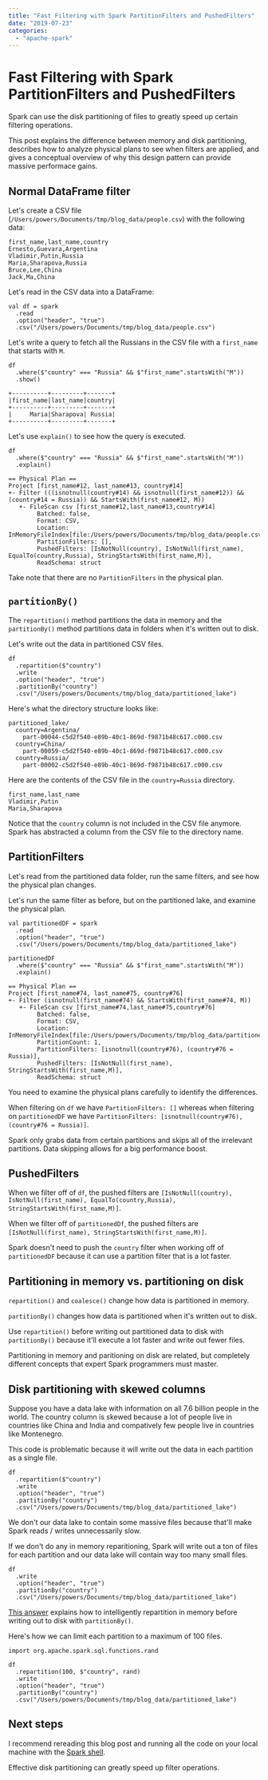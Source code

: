 ```yaml
---
title: "Fast Filtering with Spark PartitionFilters and PushedFilters"
date: "2019-07-23"
categories: 
  - "apache-spark"
---
```


# Fast Filtering with Spark PartitionFilters and PushedFilters

Spark can use the disk partitioning of files to greatly speed up certain filtering operations.

This post explains the difference between memory and disk partitioning, describes how to analyze physical plans to see when filters are applied, and gives a conceptual overview of why this design pattern can provide massive performace gains.

## Normal DataFrame filter

Let's create a CSV file (`/Users/powers/Documents/tmp/blog_data/people.csv`) with the following data:

```
first_name,last_name,country
Ernesto,Guevara,Argentina
Vladimir,Putin,Russia
Maria,Sharapova,Russia
Bruce,Lee,China
Jack,Ma,China
```

Let's read in the CSV data into a DataFrame:

```
val df = spark
  .read
  .option("header", "true")
  .csv("/Users/powers/Documents/tmp/blog_data/people.csv")
```

Let's write a query to fetch all the Russians in the CSV file with a `first_name` that starts with `M`.

```
df
  .where($"country" === "Russia" && $"first_name".startsWith("M"))
  .show()
```

```
+----------+---------+-------+
|first_name|last_name|country|
+----------+---------+-------+
|     Maria|Sharapova| Russia|
+----------+---------+-------+
```

Let's use `explain()` to see how the query is executed.

```
df
  .where($"country" === "Russia" && $"first_name".startsWith("M"))
  .explain()
```

```
== Physical Plan ==
Project [first_name#12, last_name#13, country#14]
+- Filter (((isnotnull(country#14) && isnotnull(first_name#12)) && (country#14 = Russia)) && StartsWith(first_name#12, M))
   +- FileScan csv [first_name#12,last_name#13,country#14]
        Batched: false,
        Format: CSV,
        Location: InMemoryFileIndex[file:/Users/powers/Documents/tmp/blog_data/people.csv],
        PartitionFilters: [],
        PushedFilters: [IsNotNull(country), IsNotNull(first_name), EqualTo(country,Russia), StringStartsWith(first_name,M)],
        ReadSchema: struct

```

Take note that there are no `PartitionFilters` in the physical plan.

## `partitionBy()`

The `repartition()` method partitions the data in memory and the `partitionBy()` method partitions data in folders when it's written out to disk.

Let's write out the data in partitioned CSV files.

```
df
  .repartition($"country")
  .write
  .option("header", "true")
  .partitionBy("country")
  .csv("/Users/powers/Documents/tmp/blog_data/partitioned_lake")
```

Here's what the directory structure looks like:

```
partitioned_lake/
  country=Argentina/
    part-00044-c5d2f540-e89b-40c1-869d-f9871b48c617.c000.csv
  country=China/
    part-00059-c5d2f540-e89b-40c1-869d-f9871b48c617.c000.csv
  country=Russia/
    part-00002-c5d2f540-e89b-40c1-869d-f9871b48c617.c000.csv
```

Here are the contents of the CSV file in the `country=Russia` directory.

```
first_name,last_name
Vladimir,Putin
Maria,Sharapova
```

Notice that the `country` column is not included in the CSV file anymore. Spark has abstracted a column from the CSV file to the directory name.

## PartitionFilters

Let's read from the partitioned data folder, run the same filters, and see how the physical plan changes.

Let's run the same filter as before, but on the partitioned lake, and examine the physical plan.

```
val partitionedDF = spark
  .read
  .option("header", "true")
  .csv("/Users/powers/Documents/tmp/blog_data/partitioned_lake")

partitionedDF
  .where($"country" === "Russia" && $"first_name".startsWith("M"))
  .explain()
```

```
== Physical Plan ==
Project [first_name#74, last_name#75, country#76]
+- Filter (isnotnull(first_name#74) && StartsWith(first_name#74, M))
   +- FileScan csv [first_name#74,last_name#75,country#76]
        Batched: false,
        Format: CSV,
        Location: InMemoryFileIndex[file:/Users/powers/Documents/tmp/blog_data/partitioned_lake],
        PartitionCount: 1,
        PartitionFilters: [isnotnull(country#76), (country#76 = Russia)],
        PushedFilters: [IsNotNull(first_name), StringStartsWith(first_name,M)],
        ReadSchema: struct

```

You need to examine the physical plans carefully to identify the differences.

When filtering on `df` we have `PartitionFilters: []` whereas when filtering on `partitionedDF` we have `PartitionFilters: [isnotnull(country#76), (country#76 = Russia)]`.

Spark only grabs data from certain partitions and skips all of the irrelevant partitions. Data skipping allows for a big performance boost.

## PushedFilters

When we filter off of `df`, the pushed filters are `[IsNotNull(country), IsNotNull(first_name), EqualTo(country,Russia), StringStartsWith(first_name,M)]`.

When we filter off of `partitionedDf`, the pushed filters are `[IsNotNull(first_name), StringStartsWith(first_name,M)]`.

Spark doesn't need to push the `country` filter when working off of `partitionedDF` because it can use a partition filter that is a lot faster.

## Partitioning in memory vs. partitioning on disk

`repartition()` and `coalesce()` change how data is partitioned in memory.

`partitionBy()` changes how data is partitioned when it's written out to disk.

Use `repartition()` before writing out partitioned data to disk with `partitionBy()` because it'll execute a lot faster and write out fewer files.

Partitioning in memory and paritioning on disk are related, but completely different concepts that expert Spark programmers must master.

## Disk partitioning with skewed columns

Suppose you have a data lake with information on all 7.6 billion people in the world. The country column is skewed because a lot of people live in countries like China and India and compatively few people live in countries like Montenegro.

This code is problematic because it will write out the data in each partition as a single file.

```
df
  .repartition($"country")
  .write
  .option("header", "true")
  .partitionBy("country")
  .csv("/Users/powers/Documents/tmp/blog_data/partitioned_lake")
```

We don't our data lake to contain some massive files because that'll make Spark reads / writes unnecessarily slow.

If we don't do any in memory reparitioning, Spark will write out a ton of files for each partition and our data lake will contain way too many small files.

```
df
  .write
  .option("header", "true")
  .partitionBy("country")
  .csv("/Users/powers/Documents/tmp/blog_data/partitioned_lake")
```

[This answer](https://stackoverflow.com/questions/53037124/partitioning-a-large-skewed-dataset-in-s3-with-sparks-partitionby-method) explains how to intelligently repartition in memory before writing out to disk with `partitionBy()`.

Here's how we can limit each partition to a maximum of 100 files.

```
import org.apache.spark.sql.functions.rand

df
  .repartition(100, $"country", rand)
  .write
  .option("header", "true")
  .partitionBy("country")
  .csv("/Users/powers/Documents/tmp/blog_data/partitioned_lake")
```

## Next steps

I recommend rereading this blog post and running all the code on your local machine with the [Spark shell](https://www.mungingdata.com/apache-spark/using-the-console).

Effective disk partitioning can greatly speed up filter operations.
